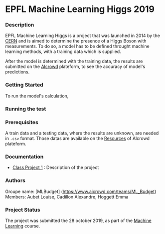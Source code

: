 # EPFL Machine Learning Higgs 2019

### Description
EPFL Machine Learning Higgs is a project that was launched in 2014 by the [CERN](https://home.cern/news/news/computing/higgs-boson-machine-learning-challenge) and is aimed to determine the presence of a Higgs Boson with measurements. To do so, a model has to be defined throught machine learning methods, with a training data which is supplied.

After the model is determined with the training data, the results are submitted on the [AIcrowd](https://www.aicrowd.com/challenges/epfl-machine-learning-higgs-2019) plateform, to see the accuracy of model's predictions.

### Getting Started
To run the model's calculation, 

### Running the test


### Prerequisites
A train data and a testing data, where the results are unknown, are needed in `.csv` format. Those datas are available on the [Resources](https://www.aicrowd.com/challenges/epfl-machine-learning-higgs-2019/dataset_files) of AIcrowd plateform.

### Documentation
* [Class Project 1](https://github.com/epfml/ML_course/raw/master/projects/project1/project1_description.pdf) : Description of the project

### Authors
Groupe name: [MLBudget] (https://www.aicrowd.com/teams/ML_Budget)
Members: Aubet Louise, Cadillon Alexandre, Hoggett Emma

### Project Status
The project was submitted the 28 october 2019, as part of the [Machine Learning](https://www.epfl.ch/labs/mlo/machine-learning-cs-433/) course.
